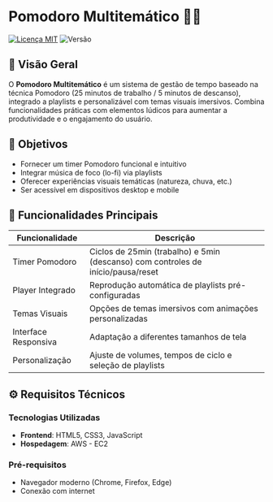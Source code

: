 # Pomodoro Multitemático 🍅🎨

[![Licença MIT](https://img.shields.io/badge/Licença-MIT-green.svg)](LICENSE)
![Versão](https://img.shields.io/badge/Versão-2.0-blue.svg)

## 📌 Visão Geral
O **Pomodoro Multitemático** é um sistema de gestão de tempo baseado na técnica Pomodoro (25 minutos de trabalho / 5 minutos de descanso), integrado a playlists e personalizável com temas visuais imersivos. Combina funcionalidades práticas com elementos lúdicos para aumentar a produtividade e o engajamento do usuário.

## 🎯 Objetivos
- Fornecer um timer Pomodoro funcional e intuitivo
- Integrar música de foco (lo-fi) via playlists
- Oferecer experiências visuais temáticas (natureza, chuva, etc.)
- Ser acessível em dispositivos desktop e mobile

## 🚀 Funcionalidades Principais
| Funcionalidade          | Descrição                                                                 |
|-------------------------|---------------------------------------------------------------------------|
| Timer Pomodoro          | Ciclos de 25min (trabalho) e 5min (descanso) com controles de início/pausa/reset |
| Player Integrado        | Reprodução automática de playlists pré-configuradas                       |
| Temas Visuais           | Opções de temas imersivos com animações personalizadas                    |
| Interface Responsiva    | Adaptação a diferentes tamanhos de tela                                   |
| Personalização          | Ajuste de volumes, tempos de ciclo e seleção de playlists                 |

## ⚙️ Requisitos Técnicos
### Tecnologias Utilizadas
- **Frontend**: HTML5, CSS3, JavaScript
- **Hospedagem**: AWS - EC2

### Pré-requisitos
- Navegador moderno (Chrome, Firefox, Edge)
- Conexão com internet
